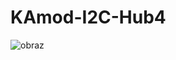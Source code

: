 # KAmod-I2C-Hub4
![obraz](https://github.com/user-attachments/assets/d4df2df6-3e2c-4f71-9e1f-5779a008255e)
